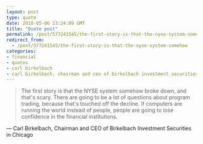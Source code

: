 ```yaml
---
layout: post
type: quote
date: 2010-05-06 23:24:09 GMT
title: "Quote post"
permalink: /post/577241545/the-first-story-is-that-the-nyse-system-somehow
redirect_from: 
  - /post/577241545/the-first-story-is-that-the-nyse-system-somehow
categories:
- financial
- quotes
- carl birkelbach
- carl birkelbach, chairman and ceo of birkelbach investment securities in chicago
---
```

<blockquote>The first story is that the NYSE system somehow broke down, and that's scary. There are going to be a lot of questions about program trading, because that's touched off the decline. If computers are running the world instead of people, people are going to lose confidence in the financial institutions.</blockquote>

 — Carl Birkelbach, Chairman and CEO of Birkelbach Investment Securities in Chicago